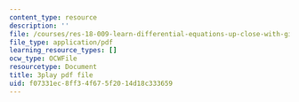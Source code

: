 ```yaml
---
content_type: resource
description: ''
file: /courses/res-18-009-learn-differential-equations-up-close-with-gilbert-strang-and-cleve-moler-fall-2015/f07331ec8ff34f675f2014d18c333659_FATUw506mE.pdf
file_type: application/pdf
learning_resource_types: []
ocw_type: OCWFile
resourcetype: Document
title: 3play pdf file
uid: f07331ec-8ff3-4f67-5f20-14d18c333659
---
```

